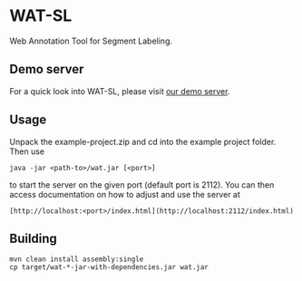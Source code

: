 WAT-SL
======
Web Annotation Tool for Segment Labeling.

Demo server
-----------
For a quick look into WAT-SL, please visit [our demo server](https://webis16.medien.uni-weimar.de/wat-sl/).


Usage
-----
Unpack the example-project.zip and cd into the example project folder. Then use

    java -jar <path-to>/wat.jar [<port>]

to start the server on the given port (default port is 2112). You can then access documentation on how to adjust and use the server at

    [http://localhost:<port>/index.html](http://localhost:2112/index.html)


Building
--------

    mvn clean install assembly:single
    cp target/wat-*-jar-with-dependencies.jar wat.jar 


